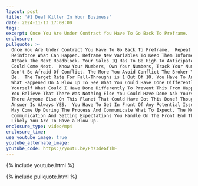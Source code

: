 ```yaml
---
layout: post
title: '#1 Deal Killer In Your Business'
date: 2024-11-13 17:08:00
tags:
excerpt: Once You Are Under Contract You Have To Go Back To Preframe.
enclosure:
pullquote: >-
  Once You Are Under Contract You Have To Go Back To Preframe.  Repeat and
  Reinforce What Can Happen. Reframe New Variables To Keep Them Informed. 
  Attack The Next Roadblock. Your Sales IQ Has To Be High To Anticipate What
  Could Come Next.  Know Your Numbers, Own Your Numbers, Track Your Numbers. 
  Don't Be Afraid Of Conflict. The More You Avoid Conflict The Broker You Will
  Be.  The Target Rate For Fall-Throughs is 1 Out Of 10. You Have To Analyze
  What Happened On A Blow Up To See What You Could Have Done Differently.  Ask
  Yourself What Could I Have Done Differently To Prevent This From Happening? If
  You Believe That There Was Nothing Else You Could Have Done Ask Yourself Is
  There Anyone Else On This Planet That Could Have Got This Done? Though The
  Answer Is Always YES.  You Have To Get In Front Of Any Potential Issues That
  May Come Up During The Process And Communicate What To Expect. The More
  Communication And Setting Expectations You Handle On The Front End The Less
  Likely You Are To Have a Blow Up.
enclosure_type: video/mp4
enclosure_time:
use_youtube_image: true
youtube_alternate_image:
youtube_code: https://youtu.be/Fhz3deGfThE
---
```

{% include youtube.html %}

{% include pullquote.html %}